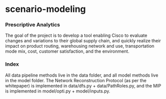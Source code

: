 # scenario-modeling
### Prescriptive Analytics

The goal of the project is to develop a tool enabling Cisco to evaluate changes and variations to their global supply chain, and quickly realize their impact on product routing, warehousing network and use, transportation mode mix, cost, customer satisfaction, and the environment.

### Index

All data pipeline methods live in the data folder, and all model methods live in the model folder.
The Network Reconstruction Protocol (as per the whitepaper) is implemented in data/dfs.py + data/PathRoles.py, and the MIP is implemented in model/opti.py + model/inputs.py.